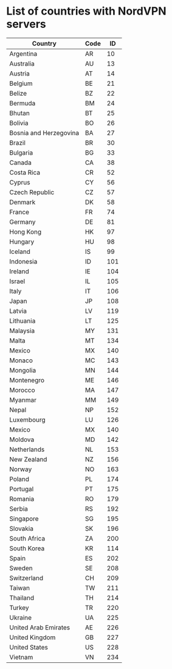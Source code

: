 # List of countries with NordVPN servers

Country | Code | ID
--- | --- | ---
Argentina | AR | 10
Australia | AU | 13
Austria | AT | 14
Belgium | BE | 21
Belize | BZ | 22
Bermuda | BM | 24
Bhutan | BT | 25
Bolivia | BO | 26
Bosnia and Herzegovina | BA | 27
Brazil | BR | 30
Bulgaria | BG | 33
Canada | CA | 38
Costa Rica | CR | 52
Cyprus | CY | 56
Czech Republic | CZ | 57
Denmark | DK | 58
France | FR | 74
Germany | DE | 81
Hong Kong | HK | 97
Hungary | HU | 98
Iceland | IS | 99
Indonesia | ID | 101
Ireland | IE | 104
Israel | IL | 105
Italy | IT | 106
Japan | JP | 108
Latvia | LV | 119
Lithuania | LT | 125
Malaysia | MY | 131
Malta | MT | 134
Mexico | MX | 140
Monaco | MC | 143
Mongolia | MN | 144
Montenegro | ME | 146
Morocco | MA | 147
Myanmar | MM | 149
Nepal | NP | 152
Luxembourg | LU | 126
Mexico | MX | 140
Moldova | MD | 142
Netherlands | NL | 153
New Zealand | NZ | 156
Norway | NO | 163
Poland | PL | 174
Portugal | PT | 175
Romania | RO | 179
Serbia | RS | 192
Singapore | SG | 195
Slovakia | SK | 196
South Africa | ZA | 200
South Korea | KR | 114
Spain | ES | 202
Sweden | SE | 208
Switzerland | CH | 209
Taiwan | TW | 211
Thailand | TH | 214
Turkey | TR | 220
Ukraine | UA | 225
United Arab Emirates | AE | 226
United Kingdom | GB | 227
United States | US | 228
Vietnam | VN | 234
